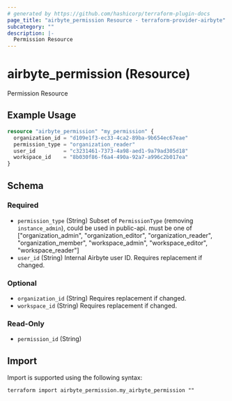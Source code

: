 ```yaml
---
# generated by https://github.com/hashicorp/terraform-plugin-docs
page_title: "airbyte_permission Resource - terraform-provider-airbyte"
subcategory: ""
description: |-
  Permission Resource
---
```


# airbyte_permission (Resource)

Permission Resource

## Example Usage

```terraform
resource "airbyte_permission" "my_permission" {
  organization_id = "d109e1f3-ec33-4ca2-89ba-9b654ec67eae"
  permission_type = "organization_reader"
  user_id         = "c3231461-7373-4a98-aed1-9a79ad305d18"
  workspace_id    = "8b030f86-f6a4-490a-92a7-a996c2b017ea"
}
```

<!-- schema generated by tfplugindocs -->
## Schema

### Required

- `permission_type` (String) Subset of `PermissionType` (removing `instance_admin`), could be used in public-api. must be one of ["organization_admin", "organization_editor", "organization_reader", "organization_member", "workspace_admin", "workspace_editor", "workspace_reader"]
- `user_id` (String) Internal Airbyte user ID. Requires replacement if changed.

### Optional

- `organization_id` (String) Requires replacement if changed.
- `workspace_id` (String) Requires replacement if changed.

### Read-Only

- `permission_id` (String)

## Import

Import is supported using the following syntax:

```shell
terraform import airbyte_permission.my_airbyte_permission ""
```
